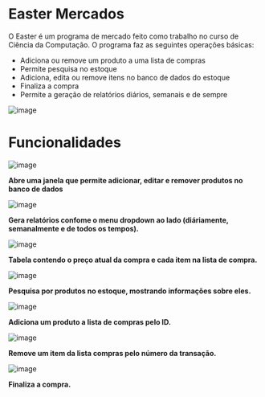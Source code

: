 # Easter Mercados

O Easter é um programa de mercado feito como trabalho no curso de Ciência da Computação. O programa faz as seguintes operações básicas:

* Adiciona ou remove um produto a uma lista de compras
* Permite pesquisa no estoque
* Adiciona, edita ou remove itens no banco de dados do estoque
* Finaliza a compra
* Permite a geração de relatórios diários, semanais e de sempre

![image](https://i.imgur.com/CUm9UbC.png)

# Funcionalidades

![image](https://i.imgur.com/EQ7GZeN.png)

**Abre uma janela que permite adicionar, editar e remover produtos no banco de dados**

![image](https://i.imgur.com/m6Ro0I1.png)

**Gera relatórios confome o menu dropdown ao lado (diáriamente, semanalmente e de todos os tempos).**

![image](https://i.imgur.com/7ZtADcu.png)

**Tabela contendo o preço atual da compra e cada item na lista de compra.**

![image](https://i.imgur.com/uoJAb5M.png)

**Pesquisa por produtos no estoque, mostrando informações sobre eles.**

![image](https://i.imgur.com/AOMyR6E.png)

**Adiciona um produto a lista de compras pelo ID.**

![image](https://i.imgur.com/mcOVGJy.png)

**Remove um item da lista compras pelo número da transação.**

![image](https://i.imgur.com/bEyIavc.png)

**Finaliza a compra.**
